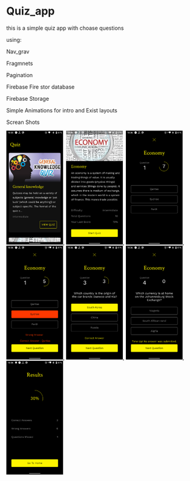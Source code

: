 # Quiz_app

this is a simple quiz app with choase questions

using:

Nav_grav

Fragmnets

Pagination

Firebase Fire stor database

Firebase Storage

Simple Animations for intro and Exist layouts


Screan Shots


<img src="images/Screenshot_20200403-223600.png" width="150" hight="20">,
<img src="images/Screenshot_20200403-223607.png" width="150" hight="20">,
<img src="images/Screenshot_20200403-223611.png" width="150" hight="20">,
<img src="images/Screenshot_20200403-223616.png" width="150" hight="20">,
<img src="images/Screenshot_20200403-223632.png" width="150" hight="20">,
<img src="images/Screenshot_20200403-223646.png" width="150" hight="20">,
<img src="images/Screenshot_20200403-223701.png" width="150" hight="20">
